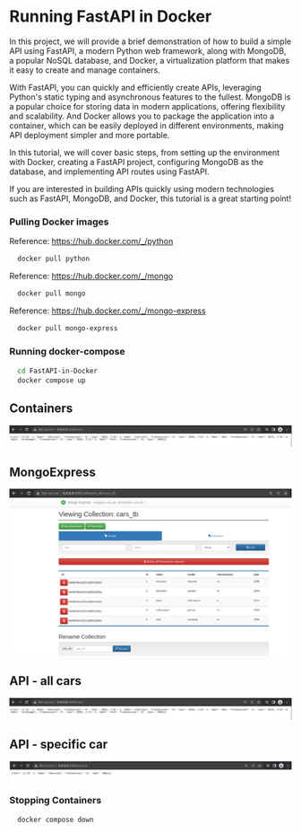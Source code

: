 
# Running FastAPI in Docker

In this project, we will provide a brief demonstration of how to build a simple API using FastAPI, a modern Python web framework, along with MongoDB, a popular NoSQL database, and Docker, a virtualization platform that makes it easy to create and manage containers.

With FastAPI, you can quickly and efficiently create APIs, leveraging Python's static typing and asynchronous features to the fullest. MongoDB is a popular choice for storing data in modern applications, offering flexibility and scalability. And Docker allows you to package the application into a container, which can be easily deployed in different environments, making API deployment simpler and more portable.

In this tutorial, we will cover basic steps, from setting up the environment with Docker, creating a FastAPI project, configuring MongoDB as the database, and implementing API routes using FastAPI.

If you are interested in building APIs quickly using modern technologies such as FastAPI, MongoDB, and Docker, this tutorial is a great starting point!


### Pulling Docker images


Reference: https://hub.docker.com/_/python

```bash
  docker pull python
```
Reference: https://hub.docker.com/_/mongo

```bash
  docker pull mongo
```
Reference: https://hub.docker.com/_/mongo-express

```bash
  docker pull mongo-express
```
    
### Running docker-compose
```bash
  cd FastAPI-in-Docker
  docker compose up
```
## Containers
![alt text](https://github.com/viniciusmalagi/FastAPI-in-Docker/blob/main/images/api_cars.png?raw=true)

## MongoExpress
![alt text](https://github.com/viniciusmalagi/FastAPI-in-Docker/blob/main/images/mongoexpress.png?raw=true)

## API - all cars
![alt text](https://github.com/viniciusmalagi/FastAPI-in-Docker/blob/main/images/api_cars.png?raw=true)

## API - specific car
![alt text](https://github.com/viniciusmalagi/FastAPI-in-Docker/blob/main/images/car.png?raw=true)


### Stopping Containers
```bash
  docker compose down
```

